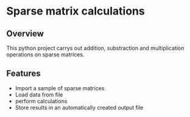 # Sparse matrix calculations

## Overview

This python project carrys out addition, substraction and multiplication operations on sparse matrices.

## Features

- Import a sample of sparse matrices
- Load data from file
- perform calculations
- Store results in an automatically created output file

